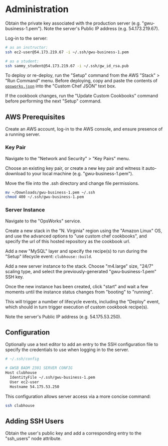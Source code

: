 # Administration

Obtain the private key associated with the production server (e.g. "gwu-business-1.pem").
 Note the server's Public IP address (e.g. 54.173.219.67).

Log-in to the server:

```` sh
# as an instructor:
ssh ec2-user@54.173.219.67 -i ~/.ssh/gwu-business-1.pem

# as a student:
ssh sammy_student@54.173.219.67 -i ~/.ssh/gw_id_rsa.pub
````

To deploy or re-deploy,
 run the "Setup" command
  from the AWS "Stack" > "Run Command" menu.
  Before deploying, copy and paste the contents of [`opsworks.json`](clubhouse/attributes/opsworks.json)
   into the "Custom Chef JSON" text box.

If the cookbook changes, run the "Update Custom Cookbooks" command
 before performing the next "Setup" command.










## AWS Prerequisites

Create an AWS account, log-in to the AWS console, and ensure presence of a running server.

### Key Pair

Navigate to the "Network and Security" > "Key Pairs" menu.

Choose an existing key pair,
 or create a new key pair
  and witness it auto-download to your local machine (e.g. "gwu-business-1.pem").

Move the file into the .ssh directory and change file permissions.

```` sh
mv ~/Downloads/gwu-business-1.pem ~/.ssh
chmod 400 ~/.ssh/gwu-business-1.pem
````

### Server Instance

Navigate to the "OpsWorks" service.

Create a new stack in the "N. Virginia" region using the "Amazon Linux" OS,
 and use the advanced options to "use custom chef cookbooks",
 and specify the url of this hosted repository as the cookbook url.

Add a new "MySQL" layer
 and specify the recipe(s) to run
 during the "Setup" lifecycle event: `clubhouse::build`.

Add a new server instance to the stack.
 Choose "m4.large" size,
  "24/7" scaling type,
  and select the previously-generated "gwu-business-1.pem" SSH key.

Once the new instance has been created,
 click "start"
 and wait a few moments until the instance status changes from "booting" to "running".

This will trigger a number of lifecycle events, including the "Deploy" event,
 which should in turn trigger execution of custom cookbook recipe(s).

Note the server's Public IP address (e.g. 54.175.53.250).

## Configuration

Optionally use a text editor to add an entry to the SSH configuration file
 to specify the credentials to use when logging in to the server.

```` sh
# ~/.ssh/config

# GWSB BADM 2301 SERVER CONFIG
Host clubhouse
  IdentityFile ~/.ssh/gwu-business-1.pem
  User ec2-user
  Hostname 54.175.53.250
````

This configuration allows server access via a more concise command:

```` sh
ssh clubhouse
````

## Adding SSH Users

Obtain the user's public key
 and add a corresponding entry
  to the "ssh_users" node attribute.
